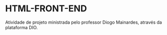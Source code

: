 # HTML-FRONT-END
Atividade de projeto ministrada pelo professor Diogo Mainardes, através da plataforma DIO.
